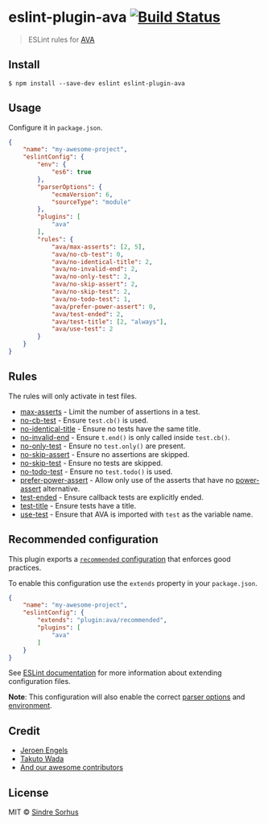 # eslint-plugin-ava [![Build Status](https://travis-ci.org/sindresorhus/eslint-plugin-ava.svg?branch=master)](https://travis-ci.org/sindresorhus/eslint-plugin-ava)

> ESLint rules for [AVA](https://ava.li)


## Install

```
$ npm install --save-dev eslint eslint-plugin-ava
```


## Usage

Configure it in `package.json`.

```json
{
	"name": "my-awesome-project",
	"eslintConfig": {
		"env": {
			"es6": true
		},
		"parserOptions": {
			"ecmaVersion": 6,
			"sourceType": "module"
		},
		"plugins": [
			"ava"
		],
		"rules": {
			"ava/max-asserts": [2, 5],
			"ava/no-cb-test": 0,
			"ava/no-identical-title": 2,
			"ava/no-invalid-end": 2,
			"ava/no-only-test": 2,
			"ava/no-skip-assert": 2,
			"ava/no-skip-test": 2,
			"ava/no-todo-test": 1,
			"ava/prefer-power-assert": 0,
			"ava/test-ended": 2,
			"ava/test-title": [2, "always"],
			"ava/use-test": 2
		}
	}
}
```


## Rules

The rules will only activate in test files.

- [max-asserts](docs/rules/max-asserts.md) - Limit the number of assertions in a test.
- [no-cb-test](docs/rules/no-cb-test.md) - Ensure `test.cb()` is used.
- [no-identical-title](docs/rules/no-identical-title.md) - Ensure no tests have the same title.
- [no-invalid-end](docs/rules/no-invalid-end.md) - Ensure `t.end()` is only called inside `test.cb()`.
- [no-only-test](docs/rules/no-only-test.md) - Ensure no `test.only()` are present.
- [no-skip-assert](docs/rules/no-skip-assert.md) - Ensure no assertions are skipped.
- [no-skip-test](docs/rules/no-skip-test.md) - Ensure no tests are skipped.
- [no-todo-test](docs/rules/no-todo-test.md) - Ensure no `test.todo()` is used.
- [prefer-power-assert](docs/rules/prefer-power-assert.md) - Allow only use of the asserts that have no [power-assert](https://github.com/power-assert-js/power-assert) alternative.
- [test-ended](docs/rules/test-ended.md) - Ensure callback tests are explicitly ended.
- [test-title](docs/rules/test-title.md) - Ensure tests have a title.
- [use-test](docs/rules/use-test.md) - Ensure that AVA is imported with `test` as the variable name.


## Recommended configuration

This plugin exports a [`recommended` configuration](index.js#L9) that enforces good practices.

To enable this configuration use the `extends` property in your `package.json`.

```json
{
	"name": "my-awesome-project",
	"eslintConfig": {
		"extends": "plugin:ava/recommended",
		"plugins": [
			"ava"
		]
	}
}
```

See [ESLint documentation](http://eslint.org/docs/user-guide/configuring#extending-configuration-files) for more information about extending configuration files.

**Note**: This configuration will also enable the correct [parser options](http://eslint.org/docs/user-guide/configuring#specifying-parser-options) and [environment](http://eslint.org/docs/user-guide/configuring#specifying-environments).


## Credit

- [Jeroen Engels](https://github.com/jfmengels)
- [Takuto Wada](https://github.com/twada)
- [And our awesome contributors](https://github.com/sindresorhus/eslint-plugin-ava/graphs/contributors)


## License

MIT © [Sindre Sorhus](http://sindresorhus.com)
